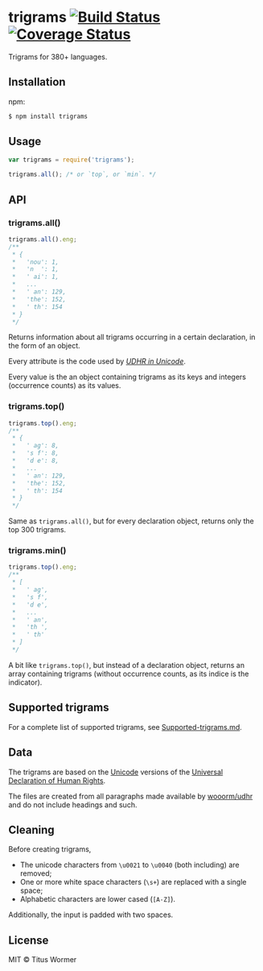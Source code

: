 # trigrams [![Build Status](https://travis-ci.org/wooorm/trigrams.svg?branch=master)](https://travis-ci.org/wooorm/trigrams) [![Coverage Status](https://img.shields.io/coveralls/wooorm/trigrams.svg)](https://coveralls.io/r/wooorm/trigrams?branch=master)

Trigrams for 380+ languages.

## Installation

npm:
```sh
$ npm install trigrams
```

## Usage

```js
var trigrams = require('trigrams');

trigrams.all(); /* or `top`, or `min`. */
```

## API

### trigrams.all()

```js
trigrams.all().eng;
/**
 * {
 *   'nou': 1,
 *   'n  ': 1,
 *   ' ai': 1,
 *   ...
 *   ' an': 129,
 *   'the': 152,
 *   ' th': 154
 * }
 */
```

Returns information about all trigrams occurring in a certain declaration, in the form of an object.

Every attribute is the code used by [_UDHR in Unicode_](http://www.unicode.org/udhr/index_by_code.html).

Every value is the an object containing trigrams as its keys and integers (occurrence counts) as its values.

### trigrams.top()

```js
trigrams.top().eng;
/**
 * {
 *   ' ag': 8,
 *   's f': 8,
 *   'd e': 8,
 *   ...
 *   ' an': 129,
 *   'the': 152,
 *   ' th': 154
 * }
 */
```

Same as `trigrams.all()`, but for every declaration object, returns only the top 300 trigrams.

### trigrams.min()

```js
trigrams.top().eng;
/**
 * [
 *   ' ag',
 *   's f',
 *   'd e',
 *   ...
 *   ' an',
 *   'th ',
 *   ' th'
 * ]
 */
```

A bit like `trigrams.top()`, but instead of a declaration object, returns an array containing trigrams (without occurrence counts, as its indice is the indicator).

## Supported trigrams

For a complete list of supported trigrams, see [Supported-trigrams.md](Supported-trigrams.md).

## Data

The trigrams are based on the [Unicode](http://www.unicode.org/udhr/index.html) versions of the [Universal Declaration of Human Rights](http://www.un.org/en/documents/udhr/).

The files are created from all paragraphs made available by [wooorm/udhr](https://github.com/wooorm/udhr) and do not include headings and such.

## Cleaning

Before creating trigrams,

- The unicode characters from `\u0021` to `\u0040` (both including) are removed;
- One or more white space characters (`\s+`) are replaced with a single space;
- Alphabetic characters are lower cased (`[A-Z]`).

Additionally, the input is padded with two spaces.

## License

MIT © Titus Wormer
